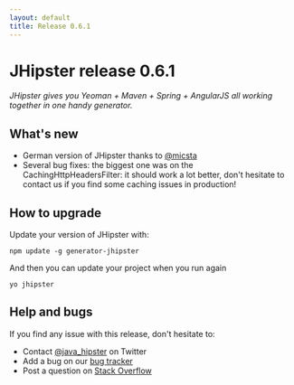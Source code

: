 ```yaml
---
layout: default
title: Release 0.6.1
---
```


JHipster release 0.6.1
==================

*JHipster gives you Yeoman + Maven + Spring + AngularJS all working together in one handy generator.*

What's new
----------

- German version of JHipster thanks to [@micsta](https://twitter.com/micsta)
- Several bug fixes: the biggest one was on the CachingHttpHeadersFilter: it should work a lot better, don't hesitate to contact us if you find some caching issues in production!

<!--googleoff: index-->
How to upgrade
------------

Update your version of JHipster with:

```
npm update -g generator-jhipster
```

And then you can update your project when you run again

```
yo jhipster
```

Help and bugs
--------------

If you find any issue with this release, don't hesitate to:

- Contact [@java_hipster](https://twitter.com/java_hipster) on Twitter
- Add a bug on our [bug tracker](https://github.com/jhipster/generator-jhipster/issues?state=open)
- Post a question on [Stack Overflow](http://stackoverflow.com/tags/jhipster/info)
